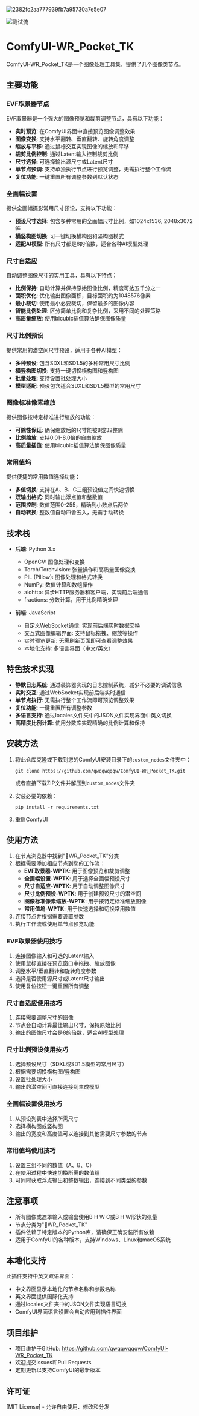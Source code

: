 ![2382fc2aa777939fb7a95730a7e5e07](https://github.com/user-attachments/assets/e6ab3881-9396-4d9a-9b21-2b1c7a8c2863)

![测试流](https://github.com/user-attachments/assets/eb90dc3c-08a2-435f-be2d-8c07d1ef32bd)


# ComfyUI-WR_Pocket_TK

ComfyUI-WR_Pocket_TK是一个图像处理工具集，提供了几个图像类节点。

## 主要功能

### EVF取景器节点

EVF取景器是一个强大的图像预览和裁剪调整节点，具有以下功能：

- **实时预览**: 在ComfyUI界面中直接预览图像调整效果
- **图像变换**: 支持水平翻转、垂直翻转、旋转角度调整
- **缩放与平移**: 通过鼠标交互实现图像的缩放和平移
- **裁剪比例控制**: 通过Latent输入控制裁剪比例
- **尺寸选择**: 可选择输出源尺寸或Latent尺寸
- **单节点预调**: 支持单独执行节点进行预览调整，无需执行整个工作流
- **复位功能**: 一键重置所有调整参数到默认状态

### 全画幅设置

提供全画幅摄影常用尺寸预设，支持以下功能：

- **预设尺寸选择**: 包含多种常用的全画幅尺寸比例，如1024x1536, 2048x3072等
- **横竖构图切换**: 可一键切换横构图和竖构图模式
- **适配AI模型**: 所有尺寸都是8的倍数，适合各种AI模型处理

### 尺寸自适应

自动调整图像尺寸的实用工具，具有以下特点：

- **比例保持**: 自动计算并保持原始图像比例，精度可达五千分之一
- **面积优化**: 优化输出图像面积，目标面积约为1048576像素
- **最小裁切**: 使用最小必要裁切，保留最多的图像内容
- **智能比例处理**: 区分简单比例和复杂比例，采用不同的处理策略
- **高质量缩放**: 使用bicubic插值算法确保图像质量

### 尺寸比例预设

提供常用的潜空间尺寸预设，适用于各种AI模型：

- **多种预设**: 包含SDXL和SD1.5的多种常用尺寸比例
- **横竖构图切换**: 支持一键切换横构图和竖构图
- **批量处理**: 支持设置批处理大小
- **模型适配**: 预设包含适合SDXL和SD1.5模型的常用尺寸

### 图像标准像素缩放

提供图像按特定标准进行缩放的功能：

- **可除性保证**: 确保缩放后的尺寸能被8或32整除
- **比例缩放**: 支持0.01-8.0倍的自由缩放
- **高质量插值**: 使用bicubic插值算法确保图像质量

### 常用值坞

提供便捷的常用数值选择功能：

- **多值切换**: 支持在A、B、C三组预设值之间快速切换
- **双输出格式**: 同时输出浮点值和整数值
- **范围控制**: 数值范围0-255，精确到小数点后两位
- **自动转换**: 整数值自动四舍五入，无需手动转换

## 技术栈

- **后端**: Python 3.x
  - OpenCV: 图像处理和变换
  - Torch/Torchvision: 张量操作和高质量图像变换
  - PIL (Pillow): 图像处理和格式转换
  - NumPy: 数值计算和数组操作
  - aiohttp: 异步HTTP服务器和客户端，实现前后端通信
  - fractions: 分数计算，用于比例精确处理
  
- **前端**: JavaScript
  - 自定义WebSocket通信: 实现前后端实时数据交换
  - 交互式图像编辑界面: 支持鼠标拖拽、缩放等操作
  - 实时预览更新: 无需刷新页面即可查看调整效果
  - 本地化支持: 多语言界面（中文/英文）

## 特色技术实现

- **静默日志系统**: 通过装饰器实现的日志控制系统，减少不必要的调试信息
- **实时交互**: 通过WebSocket实现前后端实时通信
- **单节点执行**: 无需执行整个工作流即可预览调整效果
- **复位功能**: 一键重置所有调整参数
- **多语言支持**: 通过locales文件夹中的JSON文件实现界面中英文切换
- **高精度比例计算**: 使用分数库实现精确的比例计算和保持

## 安装方法

1. 将此仓库克隆或下载到您的ComfyUI安装目录下的`custom_nodes`文件夹中：
   ```
   git clone https://github.com/qwqqwqqqw/ComfyUI-WR_Pocket_TK.git
   ```
   或者直接下载ZIP文件并解压到`custom_nodes`文件夹

2. 安装必要的依赖：
   ```
   pip install -r requirements.txt
   ```

3. 重启ComfyUI

## 使用方法

1. 在节点浏览器中找到"🍉WR_Pocket_TK"分类
2. 根据需要添加相应节点到您的工作流：
   - **EVF取景器-WPTK**: 用于图像预览和裁剪调整
   - **全画幅设置-WPTK**: 用于选择全画幅预设尺寸
   - **尺寸自适应-WPTK**: 用于自动调整图像尺寸
   - **尺寸比例预设-WPTK**: 用于创建预设尺寸的潜空间
   - **图像标准像素缩放-WPTK**: 用于按特定标准缩放图像
   - **常用值坞-WPTK**: 用于快速选择和切换常用数值
3. 连接节点并根据需要设置参数
4. 执行工作流或使用单节点预览功能

### EVF取景器使用技巧

1. 连接图像输入和可选的Latent输入
2. 使用鼠标直接在预览窗口中拖拽、缩放图像
3. 调整水平/垂直翻转和旋转角度参数
4. 选择是否使用源尺寸或Latent尺寸输出
5. 使用复位按钮一键重置所有调整

### 尺寸自适应使用技巧

1. 连接需要调整尺寸的图像
2. 节点会自动计算最佳输出尺寸，保持原始比例
3. 输出的图像尺寸会是8的倍数，适合AI模型处理

### 尺寸比例预设使用技巧

1. 选择预设尺寸（SDXL或SD1.5模型的常用尺寸）
2. 根据需要切换横构图/竖构图
3. 设置批处理大小
4. 输出的潜空间可直接连接到生成模型

### 全画幅设置使用技巧

1. 从预设列表中选择所需尺寸
2. 选择横构图或竖构图
3. 输出的宽度和高度值可以连接到其他需要尺寸参数的节点

### 常用值坞使用技巧

1. 设置三组不同的数值（A、B、C）
2. 在使用过程中快速切换所需的数值组
3. 可同时获取浮点输出和整数输出，连接到不同类型的参数

## 注意事项

- 所有图像或遮罩输入或输出使用B H W C或B H W形状的张量
- 节点分类为"🍉WR_Pocket_TK"
- 插件依赖于特定版本的Python库，请确保正确安装所有依赖
- 适用于ComfyUI的各种版本，支持Windows、Linux和macOS系统

## 本地化支持

此插件支持中英文双语界面：
- 中文界面显示本地化的节点名称和参数名称
- 英文界面提供国际化支持
- 通过locales文件夹中的JSON文件实现语言切换
- ComfyUI界面语言设置会自动应用到插件界面

## 项目维护

- 项目维护于GitHub: https://github.com/qwqqwqqqw/ComfyUI-WR_Pocket_TK
- 欢迎提交Issues和Pull Requests
- 定期更新以支持ComfyUI的最新版本

## 许可证

[MIT License] - 允许自由使用、修改和分发 
